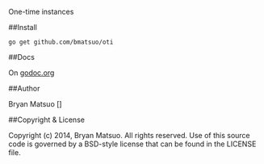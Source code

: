 [godoc.org]: http://godoc.org/github.com/bmatsuo/oti "godoc.org"

One-time instances

##Install

    go get github.com/bmatsuo/oti

##Docs

On [godoc.org][]

##Author

Bryan Matsuo []

##Copyright & License

Copyright (c) 2014, Bryan Matsuo.
All rights reserved.
Use of this source code is governed by a BSD-style license that can be
found in the LICENSE file.
